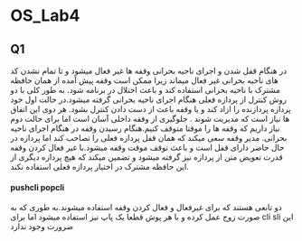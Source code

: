 # OS_Lab4
  


## Q1
در هنگام قفل شدن و اجرای ناحیه بحرانی وقفه ها غیر فعال میشود و تا تمام نشدن کد های ناحیه بحرانی غیر فعال میماند زیرا ممکن است وقفه پیش آمده از همان حافظه مشترک با ناحیه بحرانی استفاده کند و باعث اختلال در برنامه شود. به طور کلی با دو روش کنترل از پردازه فعلی هنگام اجرای ناحیه بحرانی گرفته میشود.در حالت اول خود پردازه پردازنده را ازاد کند و یا وقفه باعث از دست دادن کنترل بشود. هر دوی این اتفاق ها نیاز است که مدیریت شوند . جلوگیری از وفقه داخلی آسان است اما برای حالت دوم نیاز داریم که وقفه ها را موقتا متوقف کنیم.هنگام رسیدن وقفه در هنگام اجرای ناحیه بحرانی. مدیر وقفه سعی میکند که همان قفل پردازه فعلی را تصاحب کند اما پردازه در حال حاضر دارای قفل است  و باعث توقف موقت وقفه میشود.با غیر فعال کردن وقفه قدرت تعویض متن از پردازه نیز گرفته میشود و تضمین میکند که هیچ پردازه دیگری از این حافظه مشترک در اختیار پردازه فعلی استفاده نکند.
#### pushcli popcli
دو تابعی هستند که برای غیرفعال و فعال کردن وقفه استفاده میشوند.به طوری که به صورت زوج عمل کرده و با هر پوش قطعا یک پاپ نیز استفاده میشود اما برای 
cli sli 
این ضرورت وجود ندارد